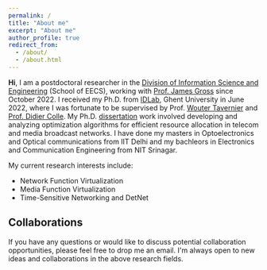```yaml
---
permalink: /
title: "About me"
excerpt: "About me"
author_profile: true
redirect_from: 
  - /about/
  - /about.html
---
```


**Hi**, I am a postdoctoral researcher in the [Division of Information Science and Engineering](https://www.kth.se/is/ise/division-of-information-science-and-engineering-1.790272) (School of EECS), working with [Prof. James Gross](https://www.kth.se/profile/jamesgr) since October 2022. 
I received my Ph.D. from [IDLab](https://www.ugent.be/ea/idlab/en), Ghent University in June 2022, where I was fortunate to be supervised by Prof. [Wouter Tavernier](https://woutertavernier.net/) and [Prof. Didier Colle](https://www.ugent.be/ea/idlab/en/members/didier-colle.htm). My Ph.D. [dissertation](https://gourav-prateek-sharma.github.io/files/phd_gsharma_ugent.pdf) work involved developing and analyzing optimization algorithms for efficient resource allocation in telecom and media broadcast networks.
I have done my masters in Optoelectronics and Optical communications from IIT Delhi and my bachleors in Electronics and Communication Engineering from NIT Srinagar.

My current research interests include:
* Network Function Virtualization
* Media Function Virtualization
* Time-Sensitive Networking and DetNet

## Collaborations
If you have any questions or would like to discuss potential collaboration opportunities, please feel free to drop me an email. I'm always open to new ideas and collaborations in the above research fields.

